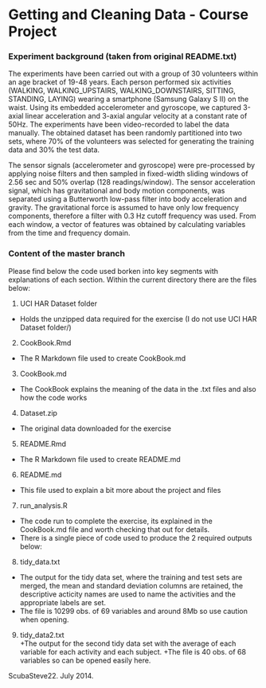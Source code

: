 # Getting and Cleaning Data - Course Project

### Experiment background (taken from original README.txt)
The experiments have been carried out with a group of 30 volunteers within an age bracket of 19-48 years. Each person performed six activities (WALKING, WALKING_UPSTAIRS, WALKING_DOWNSTAIRS, SITTING, STANDING, LAYING) wearing a smartphone (Samsung Galaxy S II) on the waist. Using its embedded accelerometer and gyroscope, we captured 3-axial linear acceleration and 3-axial angular velocity at a constant rate of 50Hz. The experiments have been video-recorded to label the data manually. The obtained dataset has been randomly partitioned into two sets, where 70% of the volunteers was selected for generating the training data and 30% the test data. 

The sensor signals (accelerometer and gyroscope) were pre-processed by applying noise filters and then sampled in fixed-width sliding windows of 2.56 sec and 50% overlap (128 readings/window). The sensor acceleration signal, which has gravitational and body motion components, was separated using a Butterworth low-pass filter into body acceleration and gravity. The gravitational force is assumed to have only low frequency components, therefore a filter with 0.3 Hz cutoff frequency was used. From each window, a vector of features was obtained by calculating variables from the time and frequency domain.

### Content of the master branch 
Please find below the code used borken into key segments with explanations of each section.  Within the current directory there are the files below:

1. UCI HAR Dataset folder
+ Holds the unzipped data required for the exercise (I do not use UCI HAR Dataset folder/)

2. CookBook.Rmd          
+ The R Markdown file used to create CookBook.md

3. CookBook.md        
+ The CookBook explains the meaning of the data in the .txt files and also how the code works

4. Dataset.zip        
+ The original data downloaded for the exercise

5. README.Rmd         
+ The R Markdown file used to create README.md

6. README.md         
+ This file used to explain a bit more about the project and files

7. run_analysis.R 
+ The code run to complete the exercise, its explained in the CookBook.md file and worth checking that out for details.
+ There is a single piece of code used to produce the 2 required outputs below:

8. tidy_data.txt  
+ The output for the tidy data set, where the training and test sets are merged, the mean and standard deviation columns are retained, the descriptive acticity names are used to name the activities and the appropriate labels are set.
+ The file is 10299 obs. of 69 variables and around 8Mb so use caution when opening.

9. tidy_data2.txt             
+The output for the second tidy data set with the average of each variable for each activity and each subject. 
+The file is 40 obs. of 68 variables so can be opened easily here.

ScubaSteve22. July 2014.
